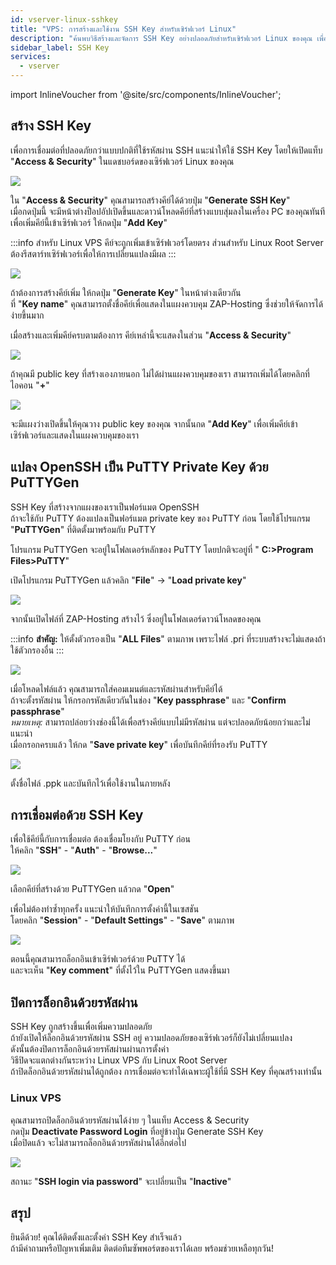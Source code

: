 ```yaml
---
id: vserver-linux-sshkey
title: "VPS: การสร้างและใช้งาน SSH Key สำหรับเซิร์ฟเวอร์ Linux"
description: "ค้นพบวิธีสร้างและจัดการ SSH Key อย่างปลอดภัยสำหรับเซิร์ฟเวอร์ Linux ของคุณ เพื่อเพิ่มความปลอดภัยและการควบคุมการเชื่อมต่อ → เรียนรู้เพิ่มเติมตอนนี้"
sidebar_label: SSH Key
services:
  - vserver
---
```


import InlineVoucher from '@site/src/components/InlineVoucher';

## สร้าง SSH Key

เพื่อการเชื่อมต่อที่ปลอดภัยกว่าแบบปกติที่ใช้รหัสผ่าน SSH แนะนำให้ใช้ SSH Key โดยให้เปิดแท็บ "**Access & Security**" ในแดชบอร์ดของเซิร์ฟเวอร์ Linux ของคุณ

![](https://screensaver01.zap-hosting.com/index.php/s/wJCtHY44dYiYoqX/preview)

ใน "**Access & Security**" คุณสามารถสร้างคีย์ได้ด้วยปุ่ม "**Generate SSH Key**"  
เมื่อกดปุ่มนี้ จะมีหน้าต่างป็อปอัปเปิดขึ้นและดาวน์โหลดคีย์ที่สร้างแบบสุ่มลงในเครื่อง PC ของคุณทันที  
เพื่อเพิ่มคีย์นี้เข้าเซิร์ฟเวอร์ ให้กดปุ่ม "**Add Key**"

:::info
สำหรับ Linux VPS คีย์จะถูกเพิ่มเข้าเซิร์ฟเวอร์โดยตรง ส่วนสำหรับ Linux Root Server ต้องรีสตาร์ทเซิร์ฟเวอร์เพื่อให้การเปลี่ยนแปลงมีผล
:::

<InlineVoucher />

![](https://screensaver01.zap-hosting.com/index.php/s/GsER3sNYWYj8t7y/preview)

ถ้าต้องการสร้างคีย์เพิ่ม ให้กดปุ่ม "**Generate Key**" ในหน้าต่างเดียวกัน  
ที่ "**Key name**" คุณสามารถตั้งชื่อคีย์เพื่อแสดงในแผงควบคุม ZAP-Hosting ซึ่งช่วยให้จัดการได้ง่ายขึ้นมาก

เมื่อสร้างและเพิ่มคีย์ครบตามต้องการ คีย์เหล่านี้จะแสดงในส่วน "**Access & Security**"

![](https://screensaver01.zap-hosting.com/index.php/s/5yjACdnpyiw6E97/preview)

ถ้าคุณมี public key ที่สร้างเองภายนอก ไม่ได้ผ่านแผงควบคุมของเรา สามารถเพิ่มได้โดยคลิกที่ไอคอน "**+**"

![](https://screensaver01.zap-hosting.com/index.php/s/H75CCTe5tTonn8y/preview)

จะมีแผงว่างเปิดขึ้นให้คุณวาง public key ของคุณ จากนั้นกด "**Add Key**" เพื่อเพิ่มคีย์เข้าเซิร์ฟเวอร์และแสดงในแผงควบคุมของเรา

## แปลง OpenSSH เป็น PuTTY Private Key ด้วย PuTTYGen

SSH Key ที่สร้างจากแผงของเราเป็นฟอร์แมต OpenSSH  
ถ้าจะใช้กับ PuTTY ต้องแปลงเป็นฟอร์แมต private key ของ PuTTY ก่อน โดยใช้โปรแกรม "**PuTTYGen**" ที่ติดตั้งมาพร้อมกับ PuTTY

โปรแกรม PuTTYGen จะอยู่ในโฟลเดอร์หลักของ PuTTY โดยปกติจะอยู่ที่ " **C:>Program Files>PuTTY**"

เปิดโปรแกรม PuTTYGen แล้วคลิก "**File**" -> "**Load private key**"

![](https://screensaver01.zap-hosting.com/index.php/s/KNeiG7eWpWateDz/preview)

จากนั้นเปิดไฟล์ที่ ZAP-Hosting สร้างไว้ ซึ่งอยู่ในโฟลเดอร์ดาวน์โหลดของคุณ

:::info
**สำคัญ:** ให้ตั้งตัวกรองเป็น "**ALL Files**" ตามภาพ เพราะไฟล์ .pri ที่ระบบสร้างจะไม่แสดงถ้าใช้ตัวกรองอื่น
:::

![](https://screensaver01.zap-hosting.com/index.php/s/WQfWN264pJPKWYX/preview)

เมื่อโหลดไฟล์แล้ว คุณสามารถใส่คอมเมนต์และรหัสผ่านสำหรับคีย์ได้  
ถ้าจะตั้งรหัสผ่าน ให้กรอกรหัสเดียวกันในช่อง "**Key passphrase**" และ "**Confirm passphrase**"  
*หมายเหตุ:* สามารถปล่อยว่างช่องนี้ได้เพื่อสร้างคีย์แบบไม่มีรหัสผ่าน แต่จะปลอดภัยน้อยกว่าและไม่แนะนำ  
เมื่อกรอกครบแล้ว ให้กด "**Save private key**" เพื่อบันทึกคีย์ที่รองรับ PuTTY

![](https://screensaver01.zap-hosting.com/index.php/s/N4dKc86M95yYbtK/preview)

ตั้งชื่อไฟล์ .ppk และบันทึกไว้เพื่อใช้งานในภายหลัง

## การเชื่อมต่อด้วย SSH Key

เพื่อใช้คีย์นี้กับการเชื่อมต่อ ต้องเชื่อมโยงกับ PuTTY ก่อน  
ให้คลิก "**SSH**" - "**Auth**" - "**Browse...**"

![](https://screensaver01.zap-hosting.com/index.php/s/3BJ7NaG2AemGSZt/preview)

เลือกคีย์ที่สร้างด้วย PuTTYGen แล้วกด "**Open**"

เพื่อไม่ต้องทำซ้ำทุกครั้ง แนะนำให้บันทึกการตั้งค่านี้ในเซสชัน  
โดยคลิก "**Session**" - "**Default Settings**" - "**Save**" ตามภาพ

![](https://screensaver01.zap-hosting.com/index.php/s/zENfY7DBZk85mMa/preview)

ตอนนี้คุณสามารถล็อกอินเข้าเซิร์ฟเวอร์ด้วย PuTTY ได้  
และจะเห็น "**Key comment**" ที่ตั้งไว้ใน PuTTYGen แสดงขึ้นมา

## ปิดการล็อกอินด้วยรหัสผ่าน

SSH Key ถูกสร้างขึ้นเพื่อเพิ่มความปลอดภัย  
ถ้ายังเปิดให้ล็อกอินด้วยรหัสผ่าน SSH อยู่ ความปลอดภัยของเซิร์ฟเวอร์ก็ยังไม่เปลี่ยนแปลง  
ดังนั้นต้องปิดการล็อกอินด้วยรหัสผ่านผ่านการตั้งค่า  
วิธีปิดจะแตกต่างกันระหว่าง Linux VPS กับ Linux Root Server  
ถ้าปิดล็อกอินด้วยรหัสผ่านได้ถูกต้อง การเชื่อมต่อจะทำได้เฉพาะผู้ใช้ที่มี SSH Key ที่คุณสร้างเท่านั้น

### Linux VPS

คุณสามารถปิดล็อกอินด้วยรหัสผ่านได้ง่าย ๆ ในแท็บ Access & Security  
กดปุ่ม **Deactivate Password Login** ที่อยู่ข้างปุ่ม Generate SSH Key  
เมื่อปิดแล้ว จะไม่สามารถล็อกอินด้วยรหัสผ่านได้อีกต่อไป

![](https://screensaver01.zap-hosting.com/index.php/s/jd9NiypwxgpeMGe/preview)

สถานะ "**SSH login via password**" จะเปลี่ยนเป็น "**Inactive**"

## สรุป

ยินดีด้วย! คุณได้ติดตั้งและตั้งค่า SSH Key สำเร็จแล้ว  
ถ้ามีคำถามหรือปัญหาเพิ่มเติม ติดต่อทีมซัพพอร์ตของเราได้เลย พร้อมช่วยเหลือทุกวัน!

<InlineVoucher />